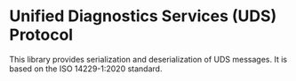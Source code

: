 # Unified Diagnostics Services (UDS) Protocol

This library provides serialization and deserialization of UDS messages.
It is based on the ISO 14229-1:2020 standard.
